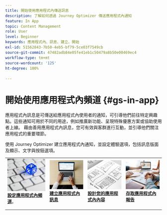 ```yaml
---
title: 開始使用應用程式內傳送訊息
description: 了解如何透過 Journey Optimizer 傳送應用程式內通知
feature: In App
topic: Content Management
role: User
level: Beginner
keywords: 應用程式內、訊息、建立、開始
exl-id: 51562843-7b50-4eb5-bf79-5ce03f7549cb
source-git-commit: 47482adb84e05fe41eb1c50479a8b50e00469ec4
workflow-type: tm+mt
source-wordcount: '125'
ht-degree: 100%

---
```


# 開始使用應用程式內頻道 {#gs-in-app}

應用程式內訊息是可傳送給應用程式內使用者的通知，可引導他們前往特定興趣點。這些通知可用於不同的用途，例如推廣新功能、呈現特殊優惠方案或協助使用者上線。 藉由善用應用程式內訊息，您可有效與客群進行互動，並引導他們關注應用程式的重要環節。

使用 Journey Optimizer 建立應用程式內通知，並設定體驗選項，包括訊息版面及顯示、文字與按鈕選項。 

<table style="table-layout:fixed"><tr style="border: 0;">
<td>
<a href="inapp-configuration.md">
<img alt="驗證" src="../assets/do-not-localize/inapp-config.jpg">
</a>
<div>
<a href="inapp-configuration.md"><strong>設定應用程式內頻道</strong></a>。
</div>
<p>
</td>
<td>
<a href="create-in-app.md">
<img alt="銷售機會" src="../assets/do-not-localize/inapp-create.jpeg">
</a>
<div><a href="create-in-app.md"><strong>建立應用程式內訊息</strong>
</div>
<p>
</td>
<td>
<a href="design-in-app.md">
<img alt="不頻繁" src="../assets/do-not-localize/inapp-design.jpg">
</a>
<div>
<a href="design-in-app.md"><strong>設計您的應用程式內內容</strong></a>
</div>
<p></td>
<td>
<a href="../reports/campaign-global-report-cja-inapp.md">
<img alt="驗證" src="../assets/do-not-localize/inapp-report.jpg">
</a>
<div>
<a href="../reports/campaign-global-report-cja-inapp.md"><strong>存取應用程式內報告</strong></a>
</div>
<p>
</td>
</tr></table>
